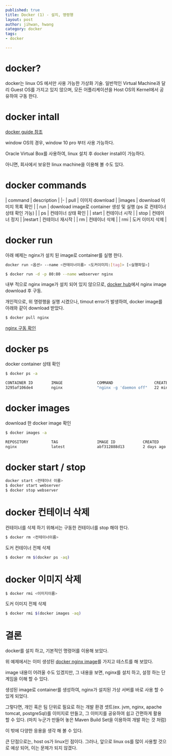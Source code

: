 ```yaml
---
published: true
title: Docker (1) - 설치, 명령행
layout: post
author: jihwan, hwang
category: docker
tags:
- docker

---
```




# docker?

docker는 linux OS 에서만 사용 가능한 가상화 기술.
일반적인 Virtual Machine과 달리 Guest OS를 가지고 있지 않으며, 모든 어플리케이션을
Host OS의 Kernel에서 공유하여 구동 한다.

# docker intall

[docker guide 참조](https://docs.docker.com/)

window OS의 경우, window 10 pro 부터 사용 가능하다.

Oracle Virtual Box를 사용하여, linux 설치 후 docker install이 가능하다.

아니면, 회사에서 보유한 linux machine을 이용해 볼 수도 있다.

# docker commands

| command | description |
|-
|  pull  | 이미지 download |
|images  | download 이미지 목록 확인 |
|   run  | download image로 container 생성 및 실행 (ps 로 컨테이너 상태 확인 가능) |
|    ps  | 컨테이너 상태 확인 |
| start  | 컨테이너 시작 |
|  stop  | 컨테이너 정지 |
|restart | 컨테이너 재시작 |
|    rm  | 컨테이너 삭제 |
|   rmi  | 도커 이미지 삭제 |


# docker run

아래 예제는 nginx가 설치 된 image로 container를 실행 한다.

```bash
docker run <옵션> --name <컨테이너이름> <도커이미지:[tag]> [<실행파일>]

$ docker run -d -p 80:80 --name webserver nginx
```

내부 적으로 nginx image가 설치 되어 있지 않으므로,
[docker hub](https://hub.docker.com/)에서 nginx image download 후 구동.

개인적으로, 위 명령행을 실행 시켰으나, timout error가 발생하여,
docker image를 아래와 같이 download 받았다.

```bash
$ docker pull nginx
```

[nginx 구동 확인](http://localhost)

# docker ps

docker container 상태 확인

```bash
$ docker ps -a

CONTAINER ID        IMAGE               COMMAND                  CREATED             STATUS              PORTS                         NAMES
3295af106de4        nginx               "nginx -g 'daemon off"   22 minutes ago      Up 22 minutes       0.0.0.0:80->80/tcp, 443/tcp   webserver
```

# docker images

download 한 docker image 확인

```bash
$ docker images -a

REPOSITORY          TAG                 IMAGE ID            CREATED             SIZE
nginx               latest              abf312888d13        2 days ago          181.5 MB
```

# docker start / stop

```bash
docker start <컨테이너 이름>
$ docker start webserver
$ docker stop webserver
```

# docker 컨테이너 삭제

컨테이너를 삭제 하기 위해서는 구동한 컨테이너를 stop 해야 한다.

```bash
$ docker rm <컨테이너이름>
```
도커 컨테이너 전체 삭제

```bash
$ docker rm $(docker ps -aq)
```

# docker 이미지 삭제

```bash
$ docker rmi <이미지이름>
```

도커 이미지 전체 삭제

```bash
$ docker rmi $(docker images -aq)
```

# 결론

docker를 설치 하고, 기본적인 명령어를 이용해 보았다.

위 예제에서는 이미 생성된 [docker nginx  image](https://github.com/nginxinc/docker-nginx/blob/de8822d8d91ff0802989bc0a12f8ab55596a513c/mainline/jessie/Dockerfile)를 가지고 테스트를 해 보았다.

image 내용이 어려울 수도 있겠지만, 그 내용을 보면, nginx를 설치 하고, 설정 하는 단계임을 이해 할 수 있다.

생성된 image로 container를 생성하여, nginx가 설치된 가상 서버를 바로 사용 할 수 있게 되었다.

그렇다면, 개인 혹은 팀 단위로 필요로 하는 개발 환경 셋트(ex. jvm, nginx, apache tomcat, postgreSql)를 이미지로 만들고, 그 이미지를 공유하여 쉽고 간편하게 활용 할 수 있다.
(마치 누군가 만들어 놓은 Maven Build Set을 이용하여 개발 하는 것 처럼)

이 밖에 다양한 응용을 생각 해 볼 수 있다.

큰 단점으로는, host os가 linux인 점이다. 그러나, 앞으로 linux os를 많이 사용할 것으로 예상 되어, 이는 문제가 되지 않겠다.
